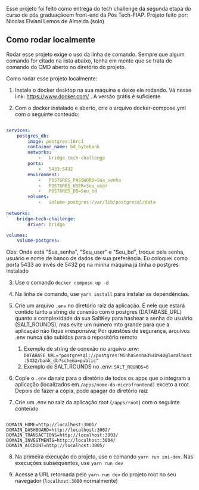 Esse projeto foi feito como entrega do tech challenge da segunda etapa do curso de pós graduaçãoem front-end da  Pós Tech-FIAP. Projeto feito por: Nicolas Elviani Lemos de Almeida (solo)

## Como rodar localmente

Rodar esse projeto exige o uso da linha de comando. Sempre que algum comando for citado na lista abaixo, tenha em mente que se trata de comando do CMD aberto no diretório do projeto.

Como rodar esse projeto localmente:

1. Instale o docker desktop na sua máquina e deixe ele rodando. Vá nesse link: https://www.docker.com/ . A versão grátis é suficiente

2. Com o docker instalado e aberto, crie o arquivo docker-compose.yml com o seguinte conteúdo:

````yaml

services: 
    postgres_db:
        image: postgres:18rc1
        container_name: bd_bytebank
        networks:
            -   bridge-tech-challenge
        ports:
            -   5433:5432
        environment:
            -   POSTGRES_PASSWORD=Sua_senha
            -   POSTGRES_USER=Seu_user
            -   POSTGRES_DB=Seu_bd
        volumes:
            -   volume-postgres:/var/lib/postgresql/data    
    
networks:
    bridge-tech-challenge:
        driver: bridge

volumes:
    volume-postgres:

````

Obs: Onde está "Sua_senha", "Seu_user" e "Seu_bd", troque pela senha, usuário e nome de banco de dados de sua preferência. Eu coloquei como porta 5433 ao invés de 5432 pq na minha máquina já tinha o postgres instalado

3. Use o comando `docker compose up -d`

4. Na linha de comando, use `yarn install` para instalar as dependências.

5. Crie um arquivo `.env` no diretório raiz da aplicação. É nele que estará contido tanto a string de conexão com o postgres (DATABASE_URL) quanto a complexidade da sua SaltKey para hashear a senha do usuário (SALT_ROUNDS), mas evite um número mto grande para que a aplicação não fique irresponsiva; Por questões de segurança, arquivos .env nunca são subidos para o repositório remoto

	1. Exemplo de string de conexão no arquivo .env: `DATABASE_URL="postgresql://postgres:MinhaSenha3%40%40@localhost:5432/bank_db?schema=public"`
	2. Exemplo de SALT_ROUNDS no .env: `SALT_ROUNDS=6`
	
6. Copie o `.env` da raiz para o diretório de todos os apps que o integram a aplicação (localizados em `/apps/nome-do-microfrontend)` exceto a root. Depois de fazer a cópia, pode apagar do diretório raiz

7. Crie um .env no raiz da aplicação root (`/apps/root`) com o seguinte conteúdo

````.env

DOMAIN_HOME=http://localhost:3001/
DOMAIN_DASHBOARD=http://localhost:3002/
DOMAIN_TRANSACTIONS=http://localhost:3003/
DOMAIN_INVESTMENTS=http://localhost:3004/
DOMAIN_ACCOUNT=http://localhost:3005/

````
	
8. Na primeira execução do projeto, use o comando `yarn run ini-dev`. Nas execuções subsequentes, use `yarn run dev`

9. Acesse a URL retornada pelo `yarn run dev` do projeto root no seu navegador (`localhost:3000` normalmente)